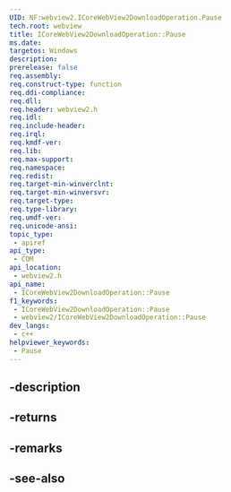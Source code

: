 ```yaml
---
UID: NF:webview2.ICoreWebView2DownloadOperation.Pause
tech.root: webview
title: ICoreWebView2DownloadOperation::Pause
ms.date: 
targetos: Windows
description: 
prerelease: false
req.assembly: 
req.construct-type: function
req.ddi-compliance: 
req.dll: 
req.header: webview2.h
req.idl: 
req.include-header: 
req.irql: 
req.kmdf-ver: 
req.lib: 
req.max-support: 
req.namespace: 
req.redist: 
req.target-min-winverclnt: 
req.target-min-winversvr: 
req.target-type: 
req.type-library: 
req.umdf-ver: 
req.unicode-ansi: 
topic_type:
 - apiref
api_type:
 - COM
api_location:
 - webview2.h
api_name:
 - ICoreWebView2DownloadOperation::Pause
f1_keywords:
 - ICoreWebView2DownloadOperation::Pause
 - webview2/ICoreWebView2DownloadOperation::Pause
dev_langs:
 - c++
helpviewer_keywords:
 - Pause
---
```


## -description

## -returns

## -remarks

## -see-also

